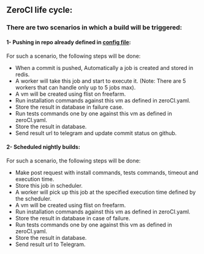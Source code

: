 ## ZeroCI life cycle:
### There are two scenarios in which a build will be triggered:

#### 1- Pushing in repo already defined in [config file](../config.toml):
 For such a scenario, the following steps will be done:

- When a commit is pushed, Automatically a job is created and stored in redis.
- A worker will take this job and start to execute it. (Note: There are 5 workers that can handle only up to 5 jobs max).
- A vm will be created using flist on freefarm.
- Run installation commands against this vm as defined in zeroCI.yaml.
- Store the result in database in failure case.
- Run tests commands one by one against this vm as defined in zeroCI.yaml.
- Store the result in database.
- Send result url to telegram and update commit status on github.

#### 2- Scheduled nightly builds:
For such a scenario, the following steps will be done:

- Make post request with install commands, tests commands, timeout and execution time.
- Store this job in scheduler.
- A worker will pick up this job at the specified execution time defined by the scheduler.
- A vm will be created using flist on freefarm.
- Run installation commands against this vm as defined in zeroCI.yaml.
- Store the result in database in case of failure.
- Run tests commands one by one against this vm as defined in zeroCI.yaml.
- Store the result in database.
- Send result url to Telegram.